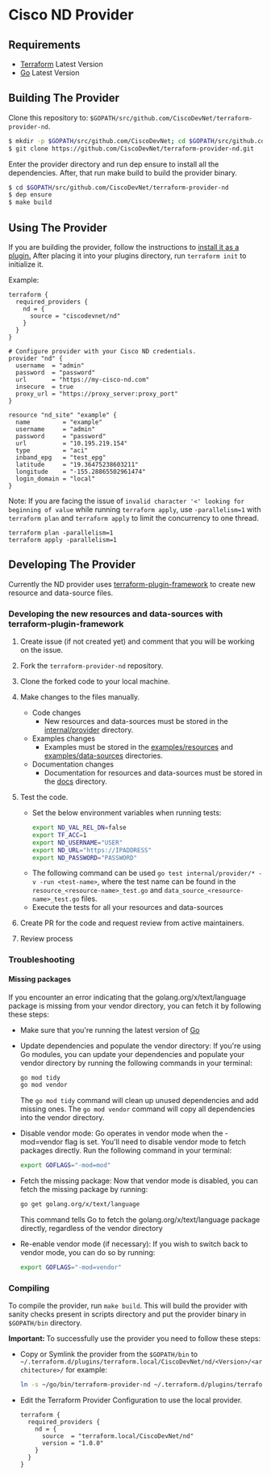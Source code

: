 
# Cisco ND Provider

## Requirements

- [Terraform](https://www.terraform.io/downloads.html) Latest Version
- [Go](https://golang.org/doc/install) Latest Version

## Building The Provider

Clone this repository to: `$GOPATH/src/github.com/CiscoDevNet/terraform-provider-nd`.

```sh
$ mkdir -p $GOPATH/src/github.com/CiscoDevNet; cd $GOPATH/src/github.com/CiscoDevNet
$ git clone https://github.com/CiscoDevNet/terraform-provider-nd.git
```

Enter the provider directory and run dep ensure to install all the dependencies. After, that run make build to build the provider binary.

```sh
$ cd $GOPATH/src/github.com/CiscoDevNet/terraform-provider-nd
$ dep ensure
$ make build
```

## Using The Provider

If you are building the provider, follow the instructions to [install it as a plugin.](https://www.terraform.io/docs/cli/plugins/index.html) After placing it into your plugins directory, run `terraform init` to initialize it.

Example:
```hcl
terraform {
  required_providers {
    nd = {
      source = "ciscodevnet/nd"
    }
  }
}

# Configure provider with your Cisco ND credentials.
provider "nd" {
  username  = "admin"
  password  = "password"
  url       = "https://my-cisco-nd.com"
  insecure  = true
  proxy_url = "https://proxy_server:proxy_port"
}

resource "nd_site" "example" {
  name         = "example"
  username     = "admin"
  password     = "password"
  url          = "10.195.219.154"
  type         = "aci"
  inband_epg   = "test_epg"
  latitude     = "19.36475238603211"
  longitude    = "-155.28865502961474"
  login_domain = "local"
}
```

Note: If you are facing the issue of `invalid character '<' looking for beginning of value` while running `terraform apply`, use `-parallelism=1` with `terraform plan` and `terraform apply` to limit the concurrency to one thread.

```
terraform plan -parallelism=1
terraform apply -parallelism=1
```

## Developing The Provider

Currently the ND provider uses [terraform-plugin-framework](https://developer.hashicorp.com/terraform/plugin/framework) to create new resource and data-source files.

### Developing the new resources and data-sources with terraform-plugin-framework

1. Create issue (if not created yet) and comment that you will be working on the issue.

2. Fork the `terraform-provider-nd` repository.

3. Clone the forked code to your local machine.

4. Make changes to the files manually.
    * Code changes
      * New resources and data-sources must be stored in the [internal/provider](https://github.com/CiscoDevNet/terraform-provider-nd/tree/master/internal/provider) directory.
    * Examples changes
      * Examples must be stored in the [examples/resources](https://github.com/CiscoDevNet/terraform-provider-nd/tree/master/examples/resources) and [examples/data-sources](https://github.com/CiscoDevNet/terraform-provider-nd/tree/master/examples/data-sources) directories.
    * Documentation changes
      * Documentation for resources and data-sources must be stored in the [docs](https://github.com/CiscoDevNet/terraform-provider-nd/tree/master/docs) directory.

5. Test the code.
    * Set the below environment variables when running tests:
      ```sh
      export ND_VAL_REL_DN=false
      export TF_ACC=1
      export ND_USERNAME="USER"
      export ND_URL="https://IPADDRESS"
      export ND_PASSWORD="PASSWORD"
      ```
    * The following command can be used `go test internal/provider/* -v -run <test-name>`, where the test name can be found in the `resource_<resource-name>_test.go` and `data_source_<resource-name>_test.go` files.
    * Execute the tests for all your resources and data-sources

6. Create PR for the code and request review from active maintainers.

7. Review process

### Troubleshooting 

#### Missing packages

If you encounter an error indicating that the golang.org/x/text/language package is missing from your vendor directory, you can fetch it by following these steps:

- Make sure that you're running the latest version of [Go](https://golang.org/doc/install)

- Update dependencies and populate the vendor directory: If you're using Go modules, you can update your dependencies and populate your vendor directory by running the following commands in your terminal:
  ```sh
  go mod tidy
  go mod vendor
  ```
  The `go mod tidy` command will clean up unused dependencies and add missing ones. The `go mod vendor` command will copy all dependencies into the vendor directory.

- Disable vendor mode: Go operates in vendor mode when the -mod=vendor flag is set. You'll need to disable vendor mode to fetch packages directly. Run the following command in your terminal:
  ```sh
  export GOFLAGS="-mod=mod"
  ```

- Fetch the missing package: Now that vendor mode is disabled, you can fetch the missing package by running:
  ```sh
  go get golang.org/x/text/language
  ```
  This command tells Go to fetch the golang.org/x/text/language package directly, regardless of the vendor directory

- Re-enable vendor mode (if necessary): If you wish to switch back to vendor mode, you can do so by running:
  ```sh
  export GOFLAGS="-mod=vendor"
  ```

### Compiling

To compile the provider, run `make build`. This will build the provider with sanity checks present in scripts directory and put the provider binary in `$GOPATH/bin` directory.

<strong>Important: </strong>To successfully use the provider you need to follow these steps:

- Copy or Symlink the provider from the `$GOPATH/bin` to `~/.terraform.d/plugins/terraform.local/CiscoDevNet/nd/<Version>/<architecture>/` for example:
  ```bash
  ln -s ~/go/bin/terraform-provider-nd ~/.terraform.d/plugins/terraform.local/CiscoDevNet/nd/1.0.0/linux_amd64/terraform-provider-nd
  ```
- Edit the Terraform Provider Configuration to use the local provider.
  ```hcl
  terraform {
    required_providers {
      nd = {
        source  = "terraform.local/CiscoDevNet/nd"
        version = "1.0.0"
      }
    }
  }
  ```